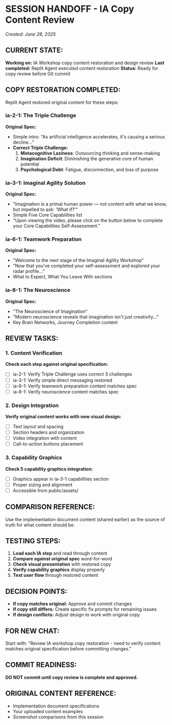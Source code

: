 # SESSION HANDOFF - IA Copy Content Review
*Created: June 28, 2025*

## CURRENT STATE:
**Working on:** IA Workshop copy content restoration and design review
**Last completed:** Replit Agent executed content restoration 
**Status:** Ready for copy review before Git commit

## COPY RESTORATION COMPLETED:
Replit Agent restored original content for these steps:

### **ia-2-1: The Triple Challenge**
**Original Spec:**
- Simple intro: "As artificial intelligence accelerates, it's causing a serious decline..."
- **Correct Triple Challenge:**
  1. **Metacognitive Laziness**: Outsourcing thinking and sense-making
  2. **Imagination Deficit**: Diminishing the generative core of human potential  
  3. **Psychological Debt**: Fatigue, disconnection, and loss of purpose

### **ia-3-1: Imaginal Agility Solution** 
**Original Spec:**
- "Imagination is a primal human power — not content with what we know, but impelled to ask: 'What if?'"
- Simple Five Core Capabilities list
- "Upon viewing the video, please click on the button below to complete your Core Capabilities Self-Assessment."

### **ia-6-1: Teamwork Preparation**
**Original Spec:**
- "Welcome to the next stage of the Imaginal Agility Workshop"
- "Now that you've completed your self-assessment and explored your radar profile..."
- What to Expect, What You Leave With sections

### **ia-8-1: The Neuroscience**
**Original Spec:**
- "The Neuroscience of Imagination"
- "Modern neuroscience reveals that imagination isn't just creativity..."
- Key Brain Networks, Journey Completion content

## REVIEW TASKS:

### **1. Content Verification**
**Check each step against original specification:**
- [ ] ia-2-1: Verify Triple Challenge uses correct 3 challenges
- [ ] ia-3-1: Verify simple direct messaging restored  
- [ ] ia-6-1: Verify teamwork preparation content matches spec
- [ ] ia-8-1: Verify neuroscience content matches spec

### **2. Design Integration**
**Verify original content works with new visual design:**
- [ ] Text layout and spacing
- [ ] Section headers and organization  
- [ ] Video integration with content
- [ ] Call-to-action buttons placement

### **3. Capability Graphics**
**Check 5 capability graphics integration:**
- [ ] Graphics appear in ia-3-1 capabilities section
- [ ] Proper sizing and alignment
- [ ] Accessible from public/assets/

## COMPARISON REFERENCE:
Use the implementation document content (shared earlier) as the source of truth for what content should be.

## TESTING STEPS:
1. **Load each IA step** and read through content
2. **Compare against original spec** word-for-word
3. **Check visual presentation** with restored copy
4. **Verify capability graphics** display properly
5. **Test user flow** through restored content

## DECISION POINTS:
- **If copy matches original:** Approve and commit changes
- **If copy still differs:** Create specific fix prompts for remaining issues
- **If design conflicts:** Adjust design to work with original copy

## FOR NEW CHAT:
Start with: "Review IA workshop copy restoration - need to verify content matches original specification before committing changes."

## COMMIT READINESS:
**DO NOT commit until copy review is complete and approved.**

## ORIGINAL CONTENT REFERENCE:
- Implementation document specifications
- Your uploaded content examples
- Screenshot comparisons from this session